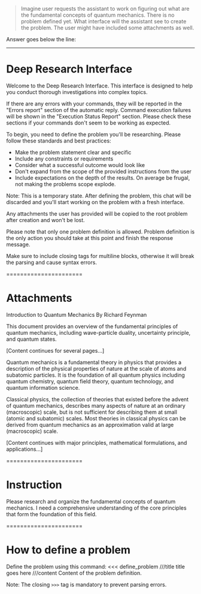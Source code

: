 > Imagine user requests the assistant to work on figuring out what are the fundamental concepts of quantum mechanics. There is no problem defined yet. What interface will the assistant see to create the problem. The user might have included some attachments as well.

Answer goes below the line:

---

# Deep Research Interface

Welcome to the Deep Research Interface. This interface is designed to help you conduct thorough investigations into complex topics.

If there are any errors with your commands, they will be reported in the "Errors report" section of the automatic reply. Command execution failures will be shown in the "Execution Status Report" section. Please check these sections if your commands don't seem to be working as expected.

To begin, you need to define the problem you'll be researching. Please follow these standards and best practices:
- Make the problem statement clear and specific
- Include any constraints or requirements
- Consider what a successful outcome would look like
- Don't expand from the scope of the provided instructions from the user
- Include expectations on the depth of the results. On average be frugal, not making the problems scope explode.

Note: This is a temporary state. After defining the problem, this chat will be discarded and you'll start working on the problem with a fresh interface.

Any attachments the user has provided will be copied to the root problem after creation and won't be lost.

Please note that only one problem definition is allowed. Problem definition is the only action you should take at this point and finish the response message.

Make sure to include closing tags for multiline blocks, otherwise it will break the parsing and cause syntax errors.

======================
# Attachments

<attachments>
<attachment name="quantum_mechanics_intro.pdf">
Introduction to Quantum Mechanics
By Richard Feynman

This document provides an overview of the fundamental principles of quantum mechanics, including wave-particle duality, uncertainty principle, and quantum states.

[Content continues for several pages...]
</attachment>

<attachment name="https://en.wikipedia.org/wiki/Quantum_mechanics">
Quantum mechanics is a fundamental theory in physics that provides a description of the physical properties of nature at the scale of atoms and subatomic particles. It is the foundation of all quantum physics including quantum chemistry, quantum field theory, quantum technology, and quantum information science.

Classical physics, the collection of theories that existed before the advent of quantum mechanics, describes many aspects of nature at an ordinary (macroscopic) scale, but is not sufficient for describing them at small (atomic and subatomic) scales. Most theories in classical physics can be derived from quantum mechanics as an approximation valid at large (macroscopic) scale.

[Content continues with major principles, mathematical formulations, and applications...]
</attachment>
</attachments>

======================
# Instruction
Please research and organize the fundamental concepts of quantum mechanics. I need a comprehensive understanding of the core principles that form the foundation of this field.

======================
# How to define a problem
Define the problem using this command:
<<< define_problem
///title
title goes here
///content
Content of the problem definition.
>>>

Note: The closing `>>>` tag is mandatory to prevent parsing errors.
